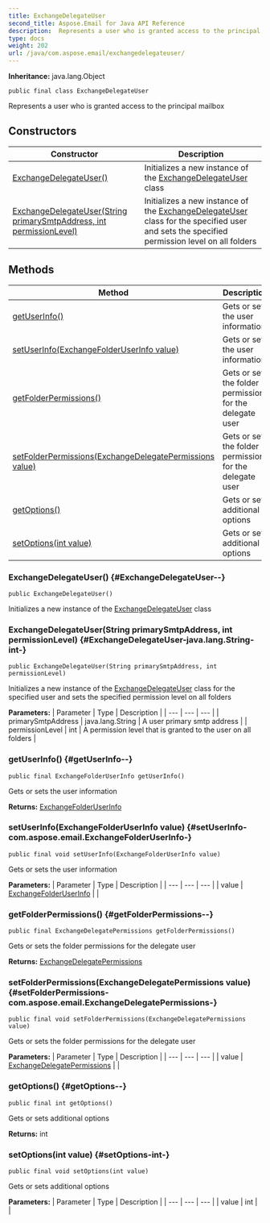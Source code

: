 ```yaml
---
title: ExchangeDelegateUser
second_title: Aspose.Email for Java API Reference
description:  Represents a user who is granted access to the principal mailbox
type: docs
weight: 202
url: /java/com.aspose.email/exchangedelegateuser/
---
```

**Inheritance:**
java.lang.Object
```
public final class ExchangeDelegateUser
```

Represents a user who is granted access to the principal mailbox
## Constructors

| Constructor | Description |
| --- | --- |
| [ExchangeDelegateUser()](#ExchangeDelegateUser--) | Initializes a new instance of the [ExchangeDelegateUser](../../com.aspose.email/exchangedelegateuser) class |
| [ExchangeDelegateUser(String primarySmtpAddress, int permissionLevel)](#ExchangeDelegateUser-java.lang.String-int-) | Initializes a new instance of the [ExchangeDelegateUser](../../com.aspose.email/exchangedelegateuser) class for the specified user and sets the specified permission level on all folders |
## Methods

| Method | Description |
| --- | --- |
| [getUserInfo()](#getUserInfo--) | Gets or sets the user information |
| [setUserInfo(ExchangeFolderUserInfo value)](#setUserInfo-com.aspose.email.ExchangeFolderUserInfo-) | Gets or sets the user information |
| [getFolderPermissions()](#getFolderPermissions--) | Gets or sets the folder permissions for the delegate user |
| [setFolderPermissions(ExchangeDelegatePermissions value)](#setFolderPermissions-com.aspose.email.ExchangeDelegatePermissions-) | Gets or sets the folder permissions for the delegate user |
| [getOptions()](#getOptions--) | Gets or sets additional options |
| [setOptions(int value)](#setOptions-int-) | Gets or sets additional options |
### ExchangeDelegateUser() {#ExchangeDelegateUser--}
```
public ExchangeDelegateUser()
```


Initializes a new instance of the [ExchangeDelegateUser](../../com.aspose.email/exchangedelegateuser) class

### ExchangeDelegateUser(String primarySmtpAddress, int permissionLevel) {#ExchangeDelegateUser-java.lang.String-int-}
```
public ExchangeDelegateUser(String primarySmtpAddress, int permissionLevel)
```


Initializes a new instance of the [ExchangeDelegateUser](../../com.aspose.email/exchangedelegateuser) class for the specified user and sets the specified permission level on all folders

**Parameters:**
| Parameter | Type | Description |
| --- | --- | --- |
| primarySmtpAddress | java.lang.String | A user primary smtp address |
| permissionLevel | int | A permission level that is granted to the user on all folders |

### getUserInfo() {#getUserInfo--}
```
public final ExchangeFolderUserInfo getUserInfo()
```


Gets or sets the user information

**Returns:**
[ExchangeFolderUserInfo](../../com.aspose.email/exchangefolderuserinfo)
### setUserInfo(ExchangeFolderUserInfo value) {#setUserInfo-com.aspose.email.ExchangeFolderUserInfo-}
```
public final void setUserInfo(ExchangeFolderUserInfo value)
```


Gets or sets the user information

**Parameters:**
| Parameter | Type | Description |
| --- | --- | --- |
| value | [ExchangeFolderUserInfo](../../com.aspose.email/exchangefolderuserinfo) |  |

### getFolderPermissions() {#getFolderPermissions--}
```
public final ExchangeDelegatePermissions getFolderPermissions()
```


Gets or sets the folder permissions for the delegate user

**Returns:**
[ExchangeDelegatePermissions](../../com.aspose.email/exchangedelegatepermissions)
### setFolderPermissions(ExchangeDelegatePermissions value) {#setFolderPermissions-com.aspose.email.ExchangeDelegatePermissions-}
```
public final void setFolderPermissions(ExchangeDelegatePermissions value)
```


Gets or sets the folder permissions for the delegate user

**Parameters:**
| Parameter | Type | Description |
| --- | --- | --- |
| value | [ExchangeDelegatePermissions](../../com.aspose.email/exchangedelegatepermissions) |  |

### getOptions() {#getOptions--}
```
public final int getOptions()
```


Gets or sets additional options

**Returns:**
int
### setOptions(int value) {#setOptions-int-}
```
public final void setOptions(int value)
```


Gets or sets additional options

**Parameters:**
| Parameter | Type | Description |
| --- | --- | --- |
| value | int |  |


